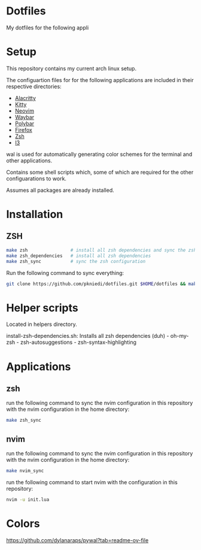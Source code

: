 # Dotfiles


My dotfiles for the following appli


# Setup

This repository contains my current arch linux setup.

The configuartion files for for the following applications are included in their respective directories:

- [Alacritty](./alacritty/README.md)
- [Kitty](./kitty/README.md)
- [Neovim](./nvim/README.md)
- [Waybar](./waybar/README.md)
- [Polybar](./polybar/README.md)
- [Firefox](./firefox/README.md)
- [Zsh](./zsh/README.md)
- [I3](./i3/README.md)


wal is used for automatically generating color schemes for the terminal and other applications. 





Contains some shell scripts which, some of which are required for the other configuarations to work.

Assumes all packages are already installed.

# Installation

## ZSH

```bash
make zsh                # install all zsh dependencies and sync the zsh configuration
make zsh_dependencies   # install all zsh dependencies
make zsh_sync           # sync the zsh configuration
```





Run the following command to sync everything:

```sh
git clone https://github.com/pkniedi/dotfiles.git $HOME/dotfiles && make --file=$HOME/dotfiles/makefile sync
```


# Helper scripts

Located in helpers directory.

install-zsh-dependencies.sh: Installs all zsh dependencies (duh)
    -   oh-my-zsh
    -   zsh-autosuggestions
    -   zsh-syntax-highlighting



# Applications

## zsh

run the following command to sync the nvim configuration in this repository with the nvim configuration in the home directory:

```bash
make zsh_sync
```

## nvim


run the following command to sync the nvim configuration in this repository with the nvim configuration in the home directory:

```bash
make nvim_sync
```

run the following command to start nvim with the configuration in this repository:

```bash
nvim -u init.lua
```





# Colors

https://github.com/dylanaraps/pywal?tab=readme-ov-file

